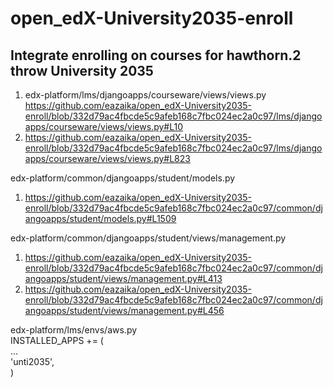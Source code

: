 # open_edX-University2035-enroll
Integrate enrolling on courses for hawthorn.2 throw University 2035
---
1. edx-platform/lms/djangoapps/courseware/views/views.py    
https://github.com/eazaika/open_edX-University2035-enroll/blob/332d79ac4fbcde5c9afeb168c7fbc024ec2a0c97/lms/djangoapps/courseware/views/views.py#L10     
2. https://github.com/eazaika/open_edX-University2035-enroll/blob/332d79ac4fbcde5c9afeb168c7fbc024ec2a0c97/lms/djangoapps/courseware/views/views.py#L823    

edx-platform/common/djangoapps/student/models.py     
1. https://github.com/eazaika/open_edX-University2035-enroll/blob/332d79ac4fbcde5c9afeb168c7fbc024ec2a0c97/common/djangoapps/student/models.py#L1509    

edx-platform/common/djangoapps/student/views/management.py     
1. https://github.com/eazaika/open_edX-University2035-enroll/blob/332d79ac4fbcde5c9afeb168c7fbc024ec2a0c97/common/djangoapps/student/views/management.py#L413    
2. https://github.com/eazaika/open_edX-University2035-enroll/blob/332d79ac4fbcde5c9afeb168c7fbc024ec2a0c97/common/djangoapps/student/views/management.py#L456    

edx-platform/lms/envs/aws.py  
INSTALLED_APPS += (  
...  
    'unti2035',  
)  
